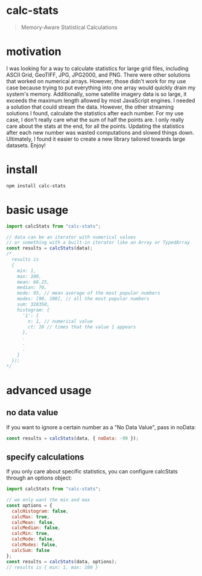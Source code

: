 # calc-stats
> Memory-Aware Statistical Calculations

# motivation
I was looking for a way to calculate statistics for large grid files, including ASCII Grid, GeoTIFF, JPG, JPG2000, and PNG.
There were other solutions that worked on numerical arrays.
However, those didn't work for my use case because trying to put everything into one array would quickly drain my system's memory.
Additionally, some satellite imagery data is so large, it exceeds the maximum length allowed by most JavaScript engines.
I needed a solution that could stream the data.
However, the other streaming solutions I found, calculate the statistics after each number.
For my use case, I don't really care what the sum of half the points are.
I only really care about the stats at the end, for all the points.
Updating the statistics after each new number was wasted computations and slowed things down.  Ultimately, I found it easier to create a new library tailored towards large datasets.
Enjoy!

# install
```bash
npm install calc-stats
```

# basic usage
```javascript
import calcStats from "calc-stats";

// data can be an iterator with numerical values
// or something with a built-in iterator like an Array or TypedArray
const results = calcStats(data);
/*
  results is
  {
    min: 1,
    max: 100,
    mean: 66.25,
    median: 70,
    mode: 95, // mean average of the most popular numbers
    modes: [90, 100], // all the most popular numbers
    sum: 328350,
    histogram: {
      '1': {
        n: 1, // numerical value
        ct: 10 // times that the value 1 appears
      },
      .
      .
      .
    }
  });
*/
```

# advanced usage
## no data value
If you want to ignore a certain number as a "No Data Value", pass in noData:
```js
const results = calcStats(data, { noData: -99 });
```

## specify calculations
If you only care about specific statistics, you can configure calcStats through an options object:
```js
import calcStats from "calc-stats";

// we only want the min and max
const options = {
  calcHistogram: false,
  calcMax: true,
  calcMean: false,
  calcMedian: false,
  calcMin: true,
  calcMode: false,
  calcModes: false,
  calcSum: false
};
const results = calcStats(data, options);
// results is { min: 1, max: 100 }
```
